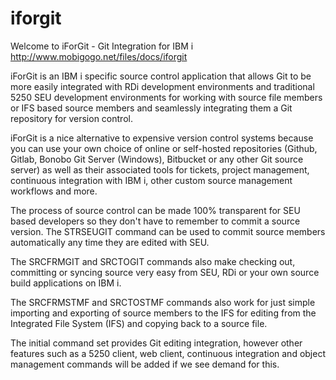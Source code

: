 # iforgit
Welcome to iForGit - Git Integration for IBM i
http://www.mobigogo.net/files/docs/iforgit

iForGit is an IBM i specific source control application that allows Git to be more easily integrated with RDi development environments and traditional 5250 SEU development environments for working with source file members or IFS based source members and seamlessly integrating them a Git repository for version control.

iForGit is a nice alternative to expensive version control systems because you can use your own choice of online or self-hosted repositories (Github, Gitlab, Bonobo Git Server (Windows), Bitbucket or any other Git source server) as well as their associated tools for tickets, project management, continuous integration with IBM i, other custom source management workflows and more.

The process of source control can be made 100% transparent for SEU based developers so they don't have to remember to commit a source version. The STRSEUGIT command can be used to commit source members automatically any time they are edited with SEU.

The SRCFRMGIT and SRCTOGIT commands also make checking out, committing or syncing source very easy from SEU, RDi or your own source build applications on IBM i.

The SRCFRMSTMF and SRCTOSTMF commands also work for just simple importing and exporting of source members to the IFS for editing from the Integrated File System (IFS) and copying back to a source file.

The initial command set provides Git editing integration, however other features such as a 5250 client, web client, continuous integration and object management commands will be added if we see demand for this.
